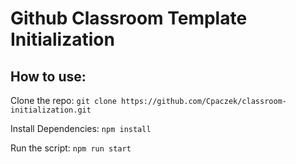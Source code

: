 # Github Classroom Template Initialization

## How to use:

Clone the repo:
`git clone https://github.com/Cpaczek/classroom-initialization.git`

Install Dependencies:
`npm install`

Run the script:
`npm run start`
